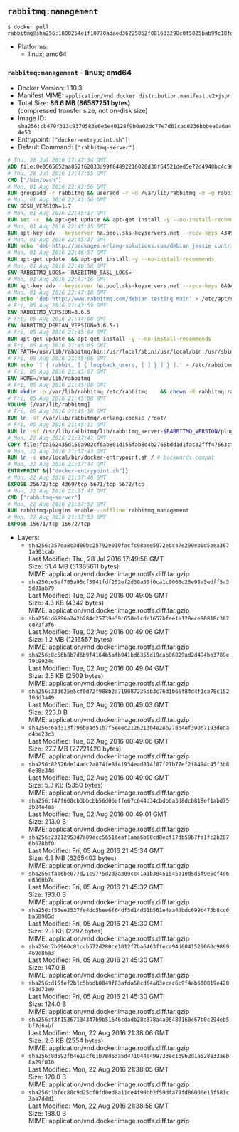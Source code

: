 ## `rabbitmq:management`

```console
$ docker pull rabbitmq@sha256:1800254e1f10770adaed36225062f081633298c0f5025bab99c18fd60101c677
```

-	Platforms:
	-	linux; amd64

### `rabbitmq:management` - linux; amd64

-	Docker Version: 1.10.3
-	Manifest MIME: `application/vnd.docker.distribution.manifest.v2+json`
-	Total Size: **86.6 MB (86587251 bytes)**  
	(compressed transfer size, not on-disk size)
-	Image ID: `sha256:cb479f313c9370583e6e5e40128f9b0a02dc77e7d61cad0236bbbee0a6a44e53`
-	Entrypoint: `["docker-entrypoint.sh"]`
-	Default Command: `["rabbitmq-server"]`

```dockerfile
# Thu, 28 Jul 2016 17:47:54 GMT
ADD file:0e0565652aa852f62033d99f84892216020d30f64521ded5e72d4940bc4c9697 in /
# Thu, 28 Jul 2016 17:47:55 GMT
CMD ["/bin/bash"]
# Mon, 01 Aug 2016 22:43:56 GMT
RUN groupadd -r rabbitmq && useradd -r -d /var/lib/rabbitmq -m -g rabbitmq rabbitmq
# Mon, 01 Aug 2016 22:43:56 GMT
ENV GOSU_VERSION=1.7
# Mon, 01 Aug 2016 22:45:17 GMT
RUN set -x 	&& apt-get update && apt-get install -y --no-install-recommends ca-certificates wget && rm -rf /var/lib/apt/lists/* 	&& wget -O /usr/local/bin/gosu "https://github.com/tianon/gosu/releases/download/$GOSU_VERSION/gosu-$(dpkg --print-architecture)" 	&& wget -O /usr/local/bin/gosu.asc "https://github.com/tianon/gosu/releases/download/$GOSU_VERSION/gosu-$(dpkg --print-architecture).asc" 	&& export GNUPGHOME="$(mktemp -d)" 	&& gpg --keyserver ha.pool.sks-keyservers.net --recv-keys B42F6819007F00F88E364FD4036A9C25BF357DD4 	&& gpg --batch --verify /usr/local/bin/gosu.asc /usr/local/bin/gosu 	&& rm -r "$GNUPGHOME" /usr/local/bin/gosu.asc 	&& chmod +x /usr/local/bin/gosu 	&& gosu nobody true 	&& apt-get purge -y --auto-remove ca-certificates wget
# Mon, 01 Aug 2016 22:45:35 GMT
RUN apt-key adv --keyserver ha.pool.sks-keyservers.net --recv-keys 434975BD900CCBE4F7EE1B1ED208507CA14F4FCA
# Mon, 01 Aug 2016 22:45:37 GMT
RUN echo 'deb http://packages.erlang-solutions.com/debian jessie contrib' > /etc/apt/sources.list.d/erlang.list
# Mon, 01 Aug 2016 22:46:57 GMT
RUN apt-get update 	&& apt-get install -y --no-install-recommends 		erlang-asn1 		erlang-base-hipe 		erlang-crypto 		erlang-eldap 		erlang-inets 		erlang-mnesia 		erlang-nox 		erlang-os-mon 		erlang-public-key 		erlang-ssl 		erlang-xmerl 	&& rm -rf /var/lib/apt/lists/*
# Mon, 01 Aug 2016 22:46:58 GMT
ENV RABBITMQ_LOGS=- RABBITMQ_SASL_LOGS=-
# Mon, 01 Aug 2016 22:47:16 GMT
RUN apt-key adv --keyserver ha.pool.sks-keyservers.net --recv-keys 0A9AF2115F4687BD29803A206B73A36E6026DFCA
# Mon, 01 Aug 2016 22:47:18 GMT
RUN echo 'deb http://www.rabbitmq.com/debian testing main' > /etc/apt/sources.list.d/rabbitmq.list
# Fri, 05 Aug 2016 21:43:59 GMT
ENV RABBITMQ_VERSION=3.6.5
# Fri, 05 Aug 2016 21:44:00 GMT
ENV RABBITMQ_DEBIAN_VERSION=3.6.5-1
# Fri, 05 Aug 2016 21:45:04 GMT
RUN apt-get update && apt-get install -y --no-install-recommends 		rabbitmq-server=$RABBITMQ_DEBIAN_VERSION 	&& rm -rf /var/lib/apt/lists/*
# Fri, 05 Aug 2016 21:45:05 GMT
ENV PATH=/usr/lib/rabbitmq/bin:/usr/local/sbin:/usr/local/bin:/usr/sbin:/usr/bin:/sbin:/bin
# Fri, 05 Aug 2016 21:45:06 GMT
RUN echo '[ { rabbit, [ { loopback_users, [ ] } ] } ].' > /etc/rabbitmq/rabbitmq.config
# Fri, 05 Aug 2016 21:45:07 GMT
ENV HOME=/var/lib/rabbitmq
# Fri, 05 Aug 2016 21:45:08 GMT
RUN mkdir -p /var/lib/rabbitmq /etc/rabbitmq 	&& chown -R rabbitmq:rabbitmq /var/lib/rabbitmq /etc/rabbitmq 	&& chmod 777 /var/lib/rabbitmq /etc/rabbitmq
# Fri, 05 Aug 2016 21:45:08 GMT
VOLUME [/var/lib/rabbitmq]
# Fri, 05 Aug 2016 21:45:10 GMT
RUN ln -sf /var/lib/rabbitmq/.erlang.cookie /root/
# Fri, 05 Aug 2016 21:45:11 GMT
RUN ln -sf /usr/lib/rabbitmq/lib/rabbitmq_server-$RABBITMQ_VERSION/plugins /plugins
# Mon, 22 Aug 2016 21:37:41 GMT
COPY file:fca162435d150a902cf6ab801d156fab8d4b2765bdd1d1fac32fff47663cff1e in /usr/local/bin/
# Mon, 22 Aug 2016 21:37:43 GMT
RUN ln -s usr/local/bin/docker-entrypoint.sh / # backwards compat
# Mon, 22 Aug 2016 21:37:44 GMT
ENTRYPOINT &{["docker-entrypoint.sh"]}
# Mon, 22 Aug 2016 21:37:46 GMT
EXPOSE 25672/tcp 4369/tcp 5671/tcp 5672/tcp
# Mon, 22 Aug 2016 21:37:47 GMT
CMD ["rabbitmq-server"]
# Mon, 22 Aug 2016 21:37:52 GMT
RUN rabbitmq-plugins enable --offline rabbitmq_management
# Mon, 22 Aug 2016 21:37:53 GMT
EXPOSE 15671/tcp 15672/tcp
```

-	Layers:
	-	`sha256:357ea8c3d80bc25792e010facfc98aee5972ebc47e290eb0d5aea3671a901cab`  
		Last Modified: Thu, 28 Jul 2016 17:49:58 GMT  
		Size: 51.4 MB (51365611 bytes)  
		MIME: application/vnd.docker.image.rootfs.diff.tar.gzip
	-	`sha256:e5ef785a95cf3941fdf252ef2d30a59f0ca1c9066d25e98a5edff5a35d01ab79`  
		Last Modified: Tue, 02 Aug 2016 00:49:05 GMT  
		Size: 4.3 KB (4342 bytes)  
		MIME: application/vnd.docker.image.rootfs.diff.tar.gzip
	-	`sha256:d6896a242b284c25739e39c650e1cde1657bfee1e128ece90818c387cd73f3f6`  
		Last Modified: Tue, 02 Aug 2016 00:49:06 GMT  
		Size: 1.2 MB (1216557 bytes)  
		MIME: application/vnd.docker.image.rootfs.diff.tar.gzip
	-	`sha256:8c56b8b7d6b9f4164b5afb041bd6355d19cab86829ad2d494bb3789e79c9924c`  
		Last Modified: Tue, 02 Aug 2016 00:49:04 GMT  
		Size: 2.5 KB (2509 bytes)  
		MIME: application/vnd.docker.image.rootfs.diff.tar.gzip
	-	`sha256:33d625e5cf0d72f988b2a719087235db3c76d1b66f84d4f1ca78c15210dd3a49`  
		Last Modified: Tue, 02 Aug 2016 00:49:03 GMT  
		Size: 223.0 B  
		MIME: application/vnd.docker.image.rootfs.diff.tar.gzip
	-	`sha256:6ad313f796b8ad51b7f5eeec212621304e2eb278b4ef390b7193dedad4be23c3`  
		Last Modified: Tue, 02 Aug 2016 00:49:06 GMT  
		Size: 27.7 MB (27721420 bytes)  
		MIME: application/vnd.docker.image.rootfs.diff.tar.gzip
	-	`sha256:82526de14adc2a874fe8f41934ead814f87f21b77ef2f8494c45f3b86e98e34d`  
		Last Modified: Tue, 02 Aug 2016 00:49:00 GMT  
		Size: 5.3 KB (5350 bytes)  
		MIME: application/vnd.docker.image.rootfs.diff.tar.gzip
	-	`sha256:f47f600cb3bbcbb56d06affe67c644d34cbdb6a3d8dcb818ef1abd753b24e4ea`  
		Last Modified: Tue, 02 Aug 2016 00:49:01 GMT  
		Size: 213.0 B  
		MIME: application/vnd.docker.image.rootfs.diff.tar.gzip
	-	`sha256:23212953d7a89ecc56516eaf1aaa6b60cd8ecf17db59b7fa1fc2b2876b678bf0`  
		Last Modified: Fri, 05 Aug 2016 21:45:34 GMT  
		Size: 6.3 MB (6265403 bytes)  
		MIME: application/vnd.docker.image.rootfs.diff.tar.gzip
	-	`sha256:fab6be077d21c9775d2d3a309cc41a1b38451545b10d5d5f9e5cf4d6e8560b7c`  
		Last Modified: Fri, 05 Aug 2016 21:45:32 GMT  
		Size: 193.0 B  
		MIME: application/vnd.docker.image.rootfs.diff.tar.gzip
	-	`sha256:f55ee2537fe4dc5bee6f64df5d14d51b561e4aa40bdc699b475b8cc6ba58905d`  
		Last Modified: Fri, 05 Aug 2016 21:45:30 GMT  
		Size: 2.3 KB (2297 bytes)  
		MIME: application/vnd.docker.image.rootfs.diff.tar.gzip
	-	`sha256:7b6960c81ccb572d280ce1012f7ba6463ffeca94d6841529060c9899469e86a3`  
		Last Modified: Fri, 05 Aug 2016 21:45:30 GMT  
		Size: 147.0 B  
		MIME: application/vnd.docker.image.rootfs.diff.tar.gzip
	-	`sha256:d15fef2b1c5bbdb8049f03afda58cd64a83ecac6c9f4ab600819e420453d73e9`  
		Last Modified: Fri, 05 Aug 2016 21:45:30 GMT  
		Size: 124.0 B  
		MIME: application/vnd.docker.image.rootfs.diff.tar.gzip
	-	`sha256:f3f15367134347b9b51646cdadb28c378a4a96480160c67b0c294eb5bf7d6abf`  
		Last Modified: Mon, 22 Aug 2016 21:38:06 GMT  
		Size: 2.6 KB (2554 bytes)  
		MIME: application/vnd.docker.image.rootfs.diff.tar.gzip
	-	`sha256:8d592fb4e1acf61b78d63a5d471044e499733ec1b962d1a528e33aeb8a29f810`  
		Last Modified: Mon, 22 Aug 2016 21:38:05 GMT  
		Size: 120.0 B  
		MIME: application/vnd.docker.image.rootfs.diff.tar.gzip
	-	`sha256:1bfec80c9d25cf0fd0ed8a11ce4f90bb2f59dfa79fd86000e15f581c3aa7ddd1`  
		Last Modified: Mon, 22 Aug 2016 21:38:58 GMT  
		Size: 188.0 B  
		MIME: application/vnd.docker.image.rootfs.diff.tar.gzip
